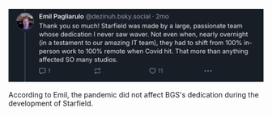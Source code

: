 ![Screenshot 2025-05-15 at 12.46.12](../Images/Screenshot-2025-05-15-at-12.46.12.png)

According to Emil, the pandemic did not affect BGS's dedication during the development of Starfield.

